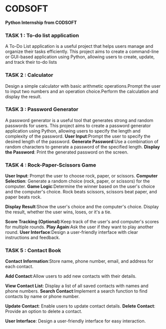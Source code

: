 # CODSOFT
**Python Internship from CODSOFT**
### TASK 1 : To-do list application
A To-Do List application is a useful project that helps users manage and organize their tasks efficiently. This project aims to create a command-line or GUI-based application using Python, allowing users to create, update, and track their to-do lists

### TASK 2 : Calculator
Design a simple calculator with basic arithmetic operations.Prompt the user to input two numbers and an operation choice.Perform the calculation and display the result.

### TASK 3 : Password Generator
A password generator is a useful tool that generates strong and random passwords for users. This project aims to create a password generator application using Python, allowing users to specify the length and complexity of the password.
**User Input**:Prompt the user to specify the desired length of the password.
**Generate Password**:Use a combination of random characters to generate a password of the specified length.
**Display the Password**: Print the generated password on the screen.

### TASK 4 : Rock-Paper-Scissors Game

**User Input**: Prompt the user to choose rock, paper, or scissors.
**Computer Selection**: Generate a random choice (rock, paper, or scissors) for the computer.
**Game Logic**:Determine the winner based on the user's choice and the computer's choice.
Rock beats scissors, scissors beat paper, and paper beats rock.

**Display Result**:Show the user's choice and the computer's choice.
Display the result, whether the user wins, loses, or it's a tie.

**Score Tracking (Optional)**:Keep track of the user's and computer's scores for multiple rounds.
**Play Again**:Ask the user if they want to play another round.
**User Interface**:Design a user-friendly interface with clear instructions and feedback.

### TASK 5 : Contact Book
**Contact Information**:Store name, phone number, email, and address for each contact.

**Add Contact**:Allow users to add new contacts with their details.

**View Contact List**: Display a list of all saved contacts with names and phone numbers.
**Search Contact**:Implement a search function to find contacts by name or phone number.

**Update Contact**: Enable users to update contact details.
**Delete Contact**: Provide an option to delete a contact.

**User Interface**: Design a user-friendly interface for easy interaction.
